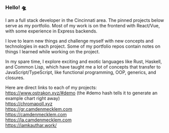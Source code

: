 ### Hello! 🛸

I am a full stack developer in the Cincinnati area. The pinned projects below serve as my portfolio. Most of my work is on the frontend with React/Vue, with some experience in Express backends.

I love to learn new things and challenge myself with new concepts and technologies in each project. Some of my portfolio repos contain notes on things I learned while working on the project.

In my spare time, I explore exciting and exotic languages like Rust, Haskell, and Common Lisp, which have taught me a lot of concepts that transfer to JavaScript/TypeScript, like functional programming, OOP, generics, and closures.

Here are direct links to each of my projects:   
https://www.ostrakon.xyz/#demo (the #demo hash tells it to generate an example chart right away)    
https://chromapoll.xyz   
https://gr.camdenmecklem.com   
https://camdenmecklem.com   
https://la.camdenmecklem.com   
https://iamkauthar.work/   
